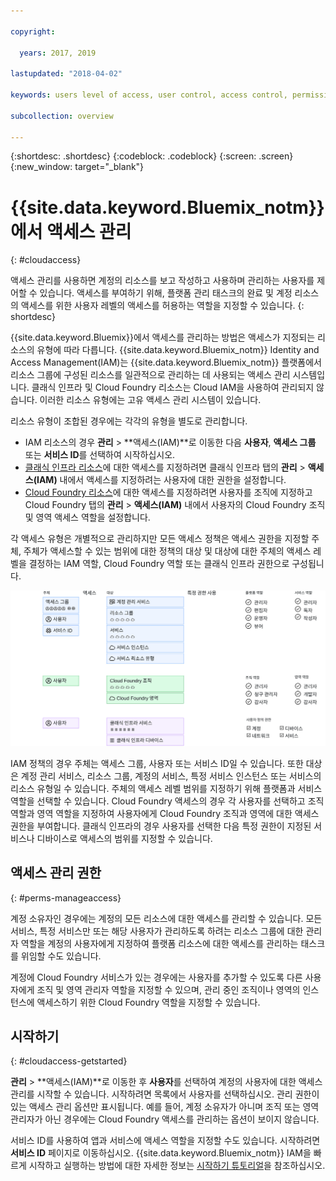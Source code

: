 ```yaml
---

copyright:

  years: 2017, 2019

lastupdated: "2018-04-02"

keywords: users level of access, user control, access control, permissions

subcollection: overview

---
```


{:shortdesc: .shortdesc}
{:codeblock: .codeblock}
{:screen: .screen}
{:new_window: target="_blank"}

# {{site.data.keyword.Bluemix_notm}}에서 액세스 관리
{: #cloudaccess}

액세스 관리를 사용하면 계정의 리소스를 보고 작성하고 사용하며 관리하는 사용자를 제어할 수 있습니다. 액세스를 부여하기 위해, 플랫폼 관리 태스크의 완료 및 계정 리소스의 액세스를 위한 사용자 레벨의 액세스를 허용하는 역할을 지정할 수 있습니다.
{: shortdesc}

{{site.data.keyword.Bluemix}}에서 액세스를 관리하는 방법은 액세스가 지정되는 리소스의 유형에 따라 다릅니다. {{site.data.keyword.Bluemix_notm}} Identity and Access Management(IAM)는 {{site.data.keyword.Bluemix_notm}} 플랫폼에서 리소스 그룹에 구성된 리소스를 일관적으로 관리하는 데 사용되는 액세스 관리 시스템입니다. 클래식 인프라 및 Cloud Foundry 리소스는 Cloud IAM을 사용하여 관리되지 않습니다. 이러한 리소스 유형에는 고유 액세스 관리 시스템이 있습니다. 

리소스 유형이 조합된 경우에는 각각의 유형을 별도로 관리합니다.

* IAM 리소스의 경우 **관리** &gt; **액세스(IAM)**로 이동한 다음 **사용자**, **액세스 그룹** 또는 **서비스 ID**를 선택하여 시작하십시오.
* [클래식 인프라 리소스](/docs/iam?topic=iam-infrapermission)에 대한 액세스를 지정하려면 클래식 인프라 탭의 **관리** > **액세스(IAM)** 내에서 액세스를 지정하려는 사용자에 대한 권한을 설정합니다. 
* [Cloud Foundry 리소스](/docs/iam?topic=iam-cfaccess)에 대한 액세스를 지정하려면 사용자를 조직에 지정하고 Cloud Foundry 탭의 **관리** > **액세스(IAM)** 내에서 사용자의 Cloud Foundry 조직 및 영역 액세스 역할을 설정합니다.

각 액세스 유형은 개별적으로 관리하지만 모든 액세스 정책은 액세스 권한을 지정할 주체, 주체가 액세스할 수 있는 범위에 대한 정책의 대상 및 대상에 대한 주체의 액세스 레벨을 결정하는 IAM 역할, Cloud Foundry 역할 또는 클래식 인프라 권한으로 구성됩니다.

![IAM, Cloud Foundry 또는 클래식 인프라 권한을 사용하는 액세스 관리 정책](images/access-management.svg "주체를 시작하고 대상을 선택한 다음 역할 또는 권한을 지정하여 정책 지정이 작동하는 방식")

IAM 정책의 경우 주체는 액세스 그룹, 사용자 또는 서비스 ID일 수 있습니다. 또한 대상은 계정 관리 서비스, 리소스 그룹, 계정의 서비스, 특정 서비스 인스턴스 또는 서비스의 리소스 유형일 수 있습니다. 주체의 액세스 레벨 범위를 지정하기 위해 플랫폼과 서비스 역할을 선택할 수 있습니다. Cloud Foundry 액세스의 경우 각 사용자를 선택하고 조직 역할과 영역 역할을 지정하여 사용자에게 Cloud Foundry 조직과 영역에 대한 액세스 권한을 부여합니다. 클래식 인프라의 경우 사용자를 선택한 다음 특정 권한이 지정된 서비스나 디바이스로 액세스의 범위를 지정할 수 있습니다.

## 액세스 관리 권한
{: #perms-manageaccess}

계정 소유자인 경우에는 계정의 모든 리소스에 대한 액세스를 관리할 수 있습니다. 모든 서비스, 특정 서비스만 또는 해당 사용자가 관리하도록 하려는 리소스 그룹에 대한 관리자 역할을 계정의 사용자에게 지정하여 플랫폼 리소스에 대한 액세스를 관리하는 태스크를 위임할 수도 있습니다.

계정에 Cloud Foundry 서비스가 있는 경우에는 사용자를 추가할 수 있도록 다른 사용자에게 조직 및 영역 관리자 역할을 지정할 수 있으며, 관리 중인 조직이나 영역의 인스턴스에 액세스하기 위한 Cloud Foundry 역할을 지정할 수 있습니다.


## 시작하기
{: #cloudaccess-getstarted}

**관리** &gt; **액세스(IAM)**로 이동한 후 **사용자**를 선택하여 계정의 사용자에 대한 액세스 관리를 시작할 수 있습니다. 시작하려면 목록에서 사용자를 선택하십시오. 관리 권한이 있는 액세스 관리 옵션만 표시됩니다. 예를 들어, 계정 소유자가 아니며 조직 또는 영역 관리자가 아닌 경우에는 Cloud Foundry 액세스를 관리하는 옵션이 보이지 않습니다.

서비스 ID를 사용하여 앱과 서비스에 액세스 역할을 지정할 수도 있습니다. 시작하려면 **서비스 ID** 페이지로 이동하십시오. {{site.data.keyword.Bluemix_notm}} IAM을 빠르게 시작하고 실행하는 방법에 대한 자세한 정보는 [시작하기 튜토리얼](/docs/iam?topic=iam-getstarted)을 참조하십시오.
